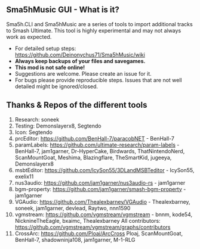 ## Sma5hMusic GUI - What is it?
Sma5h.CLI and Sma5hMusic are a series of tools to import additional tracks to Smash Ultimate.
This tool is highly experimental and may not always work as expected.
* For detailed setup steps: https://github.com/Deinonychus71/Sma5hMusic/wiki
* **Always keep backups of your files and savegames.**
* **This mod is not safe online!**
* Suggestions are welcome. Please create an issue for it.
* For bugs please provide reproducible steps. Issues that are not well detailed might be ignored/closed.

## Thanks & Repos of the different tools
1.  Research: soneek
2.  Testing: Demonslayerx8, Segtendo
3.  Icon: Segtendo
4.  prcEditor: https://github.com/BenHall-7/paracobNET - BenHall-7
5.  paramLabels: https://github.com/ultimate-research/param-labels - BenHall-7, jam1garner, Dr-HyperCake, Birdwards, ThatNintendoNerd, ScanMountGoat, Meshima, Blazingflare, TheSmartKid, jugeeya, Demonslayerx8
6.  msbtEditor: https://github.com/IcySon55/3DLandMSBTeditor - IcySon55, exelix11
7.  nus3audio: https://github.com/jam1garner/nus3audio-rs - jam1garner
8.  bgm-property: https://github.com/jam1garner/smash-bgm-property - jam1garner
9.  VGAudio: https://github.com/Thealexbarney/VGAudio - Thealexbarney, soneek, jam1garner, devlead, Raytwo, nnn1590
10.  vgmstream: https://github.com/vgmstream/vgmstream - bnnm, kode54, NicknineTheEagle, bxaimc, Thealexbarney
All contributors: https://github.com/vgmstream/vgmstream/graphs/contributors
11. CrossArc: https://github.com/Ploaj/ArcCross Ploaj, ScanMountGoat, BenHall-7, shadowninja108, jam1garner, M-1-RLG
